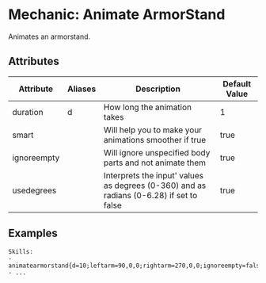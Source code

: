 Mechanic: Animate ArmorStand
============================

Animates an armorstand.

Attributes
----------

| Attribute   | Aliases | Description                                                                             | Default Value |
|-------------|---------|-----------------------------------------------------------------------------------------|---------------|
| duration    | d       | How long the animation takes                                                            | 1             |
| smart       |         | Will help you to make your animations smoother if true                                  | true          |
| ignoreempty |         | Will ignore unspecified body parts and not animate them                                 | true          |
| usedegrees  |         | Interprets the input' values as degrees (0-360) and as radians (0-6.28) if set to false | true          |

  

Examples
--------

    Skills:
    - animatearmorstand{d=10;leftarm=90,0,0;rightarm=270,0,0;ignoreempty=false}
    - ...
